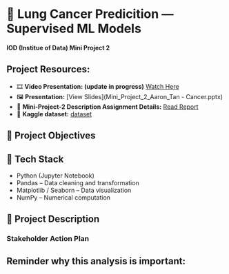 # 💊 Lung Cancer Predicition — Supervised ML Models
**IOD (Institue of Data) Mini Project 2** 

## Project Resources:
- 🎞️ **Video Presentation: (update in progress)** [Watch Here](video_presentation.mp4)
- 🖼️ **Presentation:** [View Slides](Mini_Project_2_Aaron_Tan - Cancer.pptx)
- 📄 **Mini-Project-2 Description Assignment Details:** [Read Report](Mini_project-2_outline.docx)
- 💾 **Kaggle dataset:** [dataset](https://www.kaggle.com/datasets/jillanisofttech/lung-cancer-detection/data)

## 🧭 Project Objectives



## 🧠 Tech Stack
- Python (Jupyter Notebook)
- Pandas – Data cleaning and transformation
- Matplotlib / Seaborn – Data visualization
- NumPy – Numerical computation

## 🧩 Project Description




### Stakeholder Action Plan

**Reminder why this analysis is important:**
-